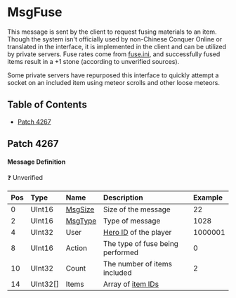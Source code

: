 # MsgFuse

This message is sent by the client to request fusing materials to an item. Though the system isn't officially used by non-Chinese Conquer Online or translated in the interface, it is implemented in the client and can be utilized by private servers. Fuse rates come from [fuse.ini](../../files/content/fuse.ini.md), and successfully fused items result in a +1 stone (according to unverified sources).

Some private servers have repurposed this interface to quickly attempt a socket on an included item using meteor scrolls and other loose meteors.

## Table of Contents

* [Patch 4267](#patch-4267)

## Patch 4267

#### Message Definition

❓ Unverified

| Pos | Type | Name | Description | Example |
|:-------|:--------|:--------|:--------|:--------|
| 0  | UInt16 | [MsgSize](index.md#message-header) | Size of the message | 22 |
| 2  | UInt16 | [MsgType](index.md#message-header) | Type of message | 1028 |
| 4  | UInt32 | User | [Hero ID](../identifiers.md) of the player | 1000001 |
| 8  | UInt16 | Action | The type of fuse being performed | 0 |
| 10 | UInt32 | Count | The number of items included | 2 |
| 14 | UInt32[] | Items | Array of [item IDs](../identifiers.md) | |